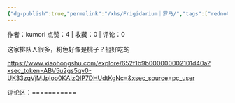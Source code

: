 ```yaml
---
{"dg-publish":true,"permalink":"/xhs/Frigidarium｜罗马/","tags":["rednote","罗马"]}
---
```


作者：kumori
点赞：4   |   收藏：0   |   评论：0

这家排队人很多，粉色好像是桃子？挺好吃的

https://www.xiaohongshu.com/explore/652f1b9b000000002101d40a?xsec_token=ABV5u2gs5qv0-UK33zqVjMJpIoo0KAizQlP7DHUdtKgNc=&xsec_source=pc_user

评论区：===========

